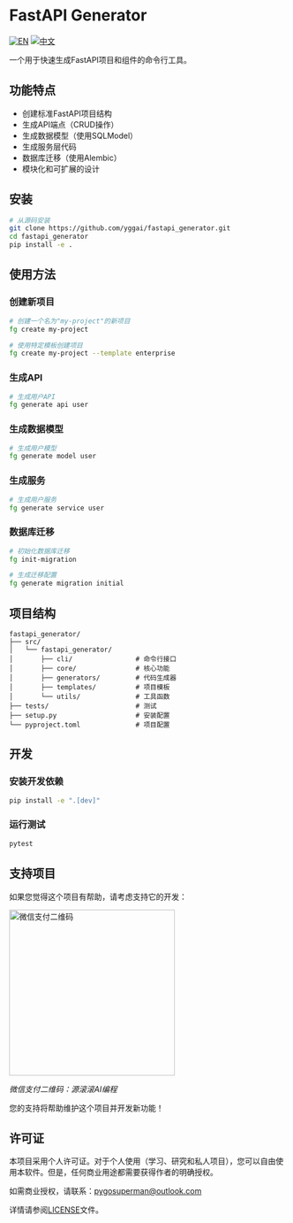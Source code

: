 # FastAPI Generator

[![EN](https://img.shields.io/badge/Language-English-blue)](README.md)
[![中文](https://img.shields.io/badge/语言-中文-red)](README_CN.md)

一个用于快速生成FastAPI项目和组件的命令行工具。

## 功能特点

- 创建标准FastAPI项目结构
- 生成API端点（CRUD操作）
- 生成数据模型（使用SQLModel）
- 生成服务层代码
- 数据库迁移（使用Alembic）
- 模块化和可扩展的设计

## 安装

```bash
# 从源码安装
git clone https://github.com/yggai/fastapi_generator.git
cd fastapi_generator
pip install -e .
```

## 使用方法

### 创建新项目

```bash
# 创建一个名为"my-project"的新项目
fg create my-project

# 使用特定模板创建项目
fg create my-project --template enterprise
```

### 生成API

```bash
# 生成用户API
fg generate api user
```

### 生成数据模型

```bash
# 生成用户模型
fg generate model user
```

### 生成服务

```bash
# 生成用户服务
fg generate service user
```

### 数据库迁移

```bash
# 初始化数据库迁移
fg init-migration

# 生成迁移配置
fg generate migration initial
```

## 项目结构

```
fastapi_generator/
├── src/
│   └── fastapi_generator/
│       ├── cli/                # 命令行接口
│       ├── core/               # 核心功能
│       ├── generators/         # 代码生成器
│       ├── templates/          # 项目模板
│       └── utils/              # 工具函数
├── tests/                      # 测试
├── setup.py                    # 安装配置
└── pyproject.toml              # 项目配置
```

## 开发

### 安装开发依赖

```bash
pip install -e ".[dev]"
```

### 运行测试

```bash
pytest
```

## 支持项目

如果您觉得这个项目有帮助，请考虑支持它的开发：

<img src="wxzf.jpg" alt="微信支付二维码" width="300"/>

*微信支付二维码：源滚滚AI编程*

您的支持将帮助维护这个项目并开发新功能！

## 许可证

本项目采用个人许可证。对于个人使用（学习、研究和私人项目），您可以自由使用本软件。但是，任何商业用途都需要获得作者的明确授权。

如需商业授权，请联系：pygosuperman@outlook.com

详情请参阅[LICENSE](LICENSE)文件。 